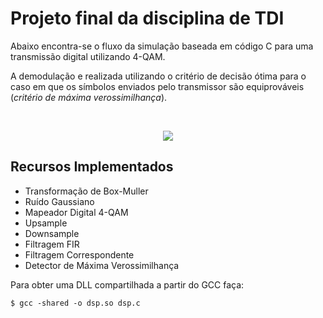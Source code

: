 # Projeto final da disciplina de TDI

Abaixo encontra-se o fluxo da simulação baseada em código C para uma transmissão digital utilizando 4-QAM. 

A demodulação e realizada utilizando o critério de decisão ótima para o caso em que os símbolos enviados pelo transmissor são equiprováveis (*critério de máxima verossimilhança*).

<br>

<p align="center">
<img src=https://i.postimg.cc/Vv7zyh2p/Screenshot-from-2024-10-08-22-03-37.png>
</p>

## Recursos Implementados

- Transformação de Box-Muller
- Ruído Gaussiano 
- Mapeador Digital 4-QAM
- Upsample
- Downsample
- Filtragem FIR
- Filtragem Correspondente
- Detector de Máxima Verossimilhança

Para obter uma DLL compartilhada a partir do GCC faça:
```
$ gcc -shared -o dsp.so dsp.c
```
